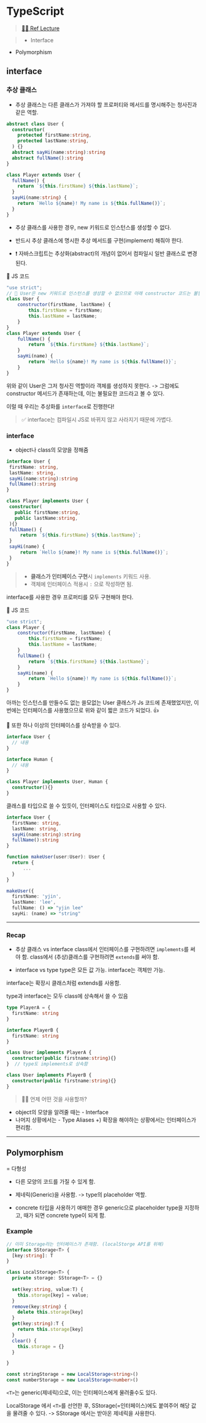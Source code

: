 # TypeScript


> [🙋‍♂️ Ref Lecture](https://nomadcoders.co/typescript-for-beginners)

 
 
 > - Interface
 - Polymorphism
 
 
 ## interface
 
 ### 추상 클래스 
 - 추상 클래스는 다른 클래스가 가져야 할 프로퍼티와 메서드를 명시해주는 청사진과 같은 역할.
 
``` ts
abstract class User {
  constructor(
  	protected firstName:string,
    protected lastName:string,
  ) {}
  abstract sayHi(name:string):string
  abstract fullName():string
}

class Player extends User {
  fullName() {
    return `${this.firstName} ${this.lastName}`;
  }
  sayHi(name:string) {
    return `Hello ${name}! My name is ${this.fullName()}`;
  }
}
```

- 추상 클래스를 사용한 경우, new 키워드로 인스턴스를 생성할 수 없다.
- 반드시 추상 클래스에 명시한 추상 메서드를 구현(implement) 해줘야 한다.


- ❗️ 자바스크립트는 추상화(abstract)의 개념이 없어서 컴파일시 일반 클래스로 변경된다.

🔻 JS 코드
``` js
"use strict";
// 🔻 User은 new 키워드로 인스턴스를 생성할 수 없으므로 아래 constructor 코드는 불필요하다.
class User {
    constructor(firstName, lastName) {
        this.firstName = firstName;
        this.lastName = lastName;
    }
}
class Player extends User {
    fullName() {
        return `${this.firstName} ${this.lastName}`;
    }
    sayHi(name) {
        return `Hello ${name}! My name is ${this.fullName()}`;
    }
}
```

 
 위와 같이 User은 그저 청사진 역할이라 객체를 생성하지 못한다.
 -> 그럼에도 constructor 메서드가 존재하는데, 이는 불필요한 코드라고 볼 수 있다.
 
 이럴 때 우리는 추상화를 `interface`로 진행한다!


 > ✅ interface는 컴파일시 JS로 바뀌지 않고 사라지기 때문에 가볍다.
 
 
 ### interface
 
 - object나 class의 모양을 정해줌
 
 ``` ts
interface User {
  firstName: string,
  lastName: string,
  sayHi(name:string):string
  fullName():string
}

class Player implements User {
  constructor(
    public firstName:string,
    public lastName:string,
  ){}
  fullName() {
      return `${this.firstName} ${this.lastName}`;
  }
  sayHi(name) {
      return `Hello ${name}! My name is ${this.fullName()}`;
  }
}
```

> - **클래스가 인터페이스 구현**시 `implements` 키워드 사용.
> - 객체에 인터페이스 적용시 	`:` 으로 작성하면 됨.

 
interface를 사용한 경우 프로퍼티를 모두 구현해야 한다.

🔻 JS 코드
``` js
"use strict";
class Player {
    constructor(firstName, lastName) {
        this.firstName = firstName;
        this.lastName = lastName;
    }
    fullName() {
        return `${this.firstName} ${this.lastName}`;
    }
    sayHi(name) {
        return `Hello ${name}! My name is ${this.fullName()}`;
    }
}
```
아까는 인스턴스를 만들수도 없는 쓸모없는 User 클래스가 Js 코드에 존재했었지만,
이번에는 인터페이스를 사용했으므로 위와 같이 짧은 코드가 되었다. 👍
 

🔻 또한 하나 이상의 인터페이스를 상속받을 수 있다.

``` ts
interface User {
  // 내용
}

interface Human {
  // 내용
}

class Player implements User, Human {
  constructor(){}
}
```

클래스를 타입으로 쓸 수 있듯이, 인터페이스도 타입으로 사용할 수 있다.

``` ts
interface User {
  firstName: string,
  lastName: string,
  sayHi(name:string):string
  fullName():string
}

function makeUser(user:User): User {
  return {
      ...
  }
}

makeUser({
  firstName: 'yjin',
  lastName: 'lee',
  fullName: () => "yjin lee"
  sayHi: (name) => "string" 
```


***

### Recap

- 추상 클래스 vs interface
class에서 인터페이스를 구현하려면 `implements`를 써야 함.
class에서 (추상)클래스를 구현하려면 `extends`를 써야 함.


- interface vs type
type은 모든 값 가능.
interface는 객체만 가능.

interface는 확장시 클래스처럼 extends를 사용함.

type과 interface는 모두 class에 상속해서 쓸 수 있음

``` ts
type PlayerA = {
  firstName: string
}

interface PlayerB {
  firstName: string
}

class User implements PlayerA {
  constructor(public firstname:string){}
}  // type도 implements로 상속함

class User implements PlayerB {
  constructor(public firstname:string){}
} 
```

> 🙋‍♂️ 언제 어떤 것을 사용할까?
- object의 모양을 알려줄 때는 - Interface
- 나머지 상황에서는 - Type Aliases
+) 확장을 해야하는 상황에서는 인터페이스가 편리함.


*** 


## Polymorphism
= 다형성

- 다른 모양의 코드를 가질 수 있게 함.
- 제네릭(Generic)을 사용함. -> type의 placeholder 역할.

- concrete 타입을 사용하기 애매한 경우 generic으로 placeholder type을 지정하고, 때가 되면 concrete type이 되게 함.


### Example
``` ts
// 이미 Storage라는 인터페이스가 존재함. (localStorge API를 위해)
interface SStorage<T> {
  [key:string]: T
}

class LocalStorage<T> {
  private storage: SStorage<T> = {}
  
  set(key:string, value:T) {
    this.storage[key] = value;
  }
  remove(key:string) {
    delete this.storage[key]
  }
  get(key:string):T {
    return this.storage[key]
  }
  clear() {
    this.storage = {}
  }

}

const stringStorage = new LocalStorage<string>()
const numberStorage = new LocalStorage<number>()

```

`<T>`는 generic(제네릭)으로, 이는 인터페이스에게 물려줄수도 있다.

LocalStorage 에서 `<T>`를 선언한 후, 
SStorage(=인터페이스)에도 붙여주어 해당 값을 물려줄 수 있다.
-> SStorage 에서는 받아온 제네릭을 사용한다.

